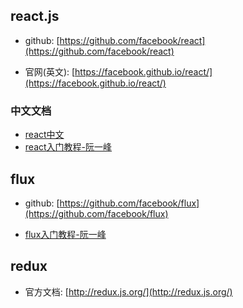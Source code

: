 ## react.js

* github: [https://github.com/facebook/react](https://github.com/facebook/react)

* 官网(英文): [https://facebook.github.io/react/](https://facebook.github.io/react/)

### 中文文档

* [react中文](http://wiki.jikexueyuan.com/project/react/)
* [react入门教程-阮一峰](http://www.ruanyifeng.com/blog/2015/03/react.html)


## flux

* github: [https://github.com/facebook/flux](https://github.com/facebook/flux)

* [flux入门教程-阮一峰](http://www.ruanyifeng.com/blog/2016/01/flux.html)

## redux

* 官方文档: [http://redux.js.org/](http://redux.js.org/)
